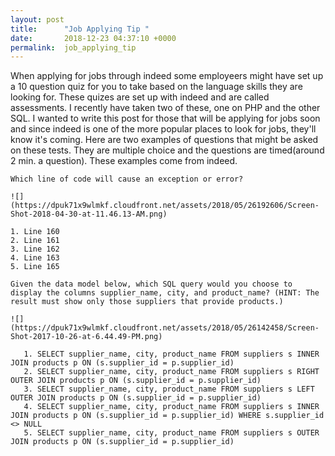 ```yaml
---
layout: post
title:      "Job Applying Tip "
date:       2018-12-23 04:37:10 +0000
permalink:  job_applying_tip
---
```



When applying for jobs through indeed some employeers might have set up a 10 question quiz for you to take based on the language skills they are looking for. These quizes are set up with indeed and are called assessments. I recently have taken two of these, one on PHP and the other SQL. I wanted to write this post for those that will be applying for jobs soon and since indeed is one of the more popular places to look for jobs, they'll  know it's coming. Here are two examples of questions that might be asked on these tests. They are multiple choice and the questions are timed(around 2 min. a question). These examples come from indeed. 

```
Which line of code will cause an exception or error?

![](https://dpuk71x9wlmkf.cloudfront.net/assets/2018/05/26192606/Screen-Shot-2018-04-30-at-11.46.13-AM.png)

1. Line 160
2. Line 161
3. Line 162
4. Line 163
5. Line 165
```


```
Given the data model below, which SQL query would you choose to display the columns supplier_name, city, and product_name? (HINT: The result must show only those suppliers that provide products.)

![](https://dpuk71x9wlmkf.cloudfront.net/assets/2018/05/26142458/Screen-Shot-2017-10-26-at-6.44.49-PM.png)

   1. SELECT supplier_name, city, product_name FROM suppliers s INNER JOIN products p ON (s.supplier_id = p.supplier_id)
   2. SELECT supplier_name, city, product_name FROM suppliers s RIGHT OUTER JOIN products p ON (s.supplier_id = p.supplier_id)
   3. SELECT supplier_name, city, product_name FROM suppliers s LEFT OUTER JOIN products p ON (s.supplier_id = p.supplier_id)
   4. SELECT supplier_name, city, product_name FROM suppliers s INNER JOIN products p ON (s.supplier_id = p.supplier_id) WHERE s.supplier_id <> NULL
   5. SELECT supplier_name, city, product_name FROM suppliers s OUTER JOIN products p ON (s.supplier_id = p.supplier_id)
```

